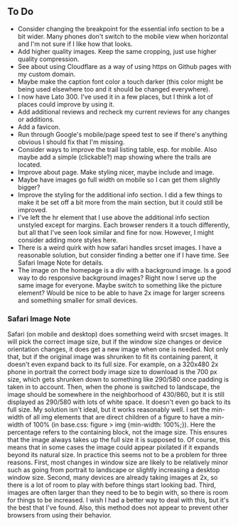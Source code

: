 ## To Do

- Consider changing the breakpoint for the essential info section to be a bit wider. Many phones don't switch to the mobile view when horizontal and I'm not sure if I like how that looks.
- Add higher quality images. Keep the same cropping, just use higher quality compression.
- See about using Cloudflare as a way of using https on Github pages with my custom domain.
- Maybe make the caption font color a touch darker (this color might be being used elsewhere too and it should be changed everywhere).
- I now have Lato 300. I've used it in a few places, but I think a lot of places could improve by using it.
- Add additional reviews and recheck my current reviews for any changes or additions.
- Add a favicon.
- Run through Google's mobile/page speed test to see if there's anything obvious I should fix that I'm missing.
- Consider ways to improve the trail listing table, esp. for mobile. Also maybe add a simple (clickable?) map showing where the trails are located.
- Improve about page. Make styling nicer, maybe include and image.
- Maybe have images go full width on mobile so I can get them slightly bigger?
- Improve the styling for the additional info section. I did a few things to make it be set off a bit more from the main section, but it could still be improved.
- I've left the hr element that I use above the additional info section unstyled except for margins. Each browser renders it a touch differently, but all that I've seen look similar and fine for now. However, I might consider adding more styles here.
- There is a weird quirk with how safari handles srcset images. I have a reasonable solution, but consider finding a better one if I have time. See Safari Image Note for details.
- The image on the homepage is a div with a background image. Is a good way to do responsive background images? Right now I serve up the same image for everyone. Maybe switch to something like the picture element? Would be nice to be able to have 2x image for larger screens and something smaller for small devices.


### Safari Image Note

Safari (on mobile and desktop) does something weird with srcset images. It will pick the correct image size, but if the window size changes or device orientation changes, it does get a new image when one is needed. Not only that, but if the original image was shrunken to fit its containing parent, it doesn't even expand back to its full size. For example, on a 320x480 2x phone in portrait the correct body image size to download is the 700 px size, which gets shrunken down to something like 290/580 once padding is taken in to account. Then, when the phone is switched to landscape, the image should be somewhere in the neighborhood of 430/860, but it is still displayed as 290/580 with lots of white space. It doesn't even go back to its full size. My solution isn't ideal, but it works reasonably well. I set the min-width of all img elements that are direct children of a figure to have a min-width of 100% (in base.css: figure > img {min-width: 100%;}). Here the percentage refers to the containing block, not the image size. This ensures that the image always takes up the full size it is supposed to. Of course, this means that in some cases the image could appear pixilated if it expands beyond its natural size. In practice this seems not to be a problem for three reasons. First, most changes in window size are likely to be relatively minor such as going from portrait to landscape or slightly increasing a desktop window size. Second, many devices are already taking images at 2x, so there is a lot of room to play with before things start looking bad. Third, images are often larger than they need to be to begin with, so there is room for things to be increased. I wish I had a better way to deal with this, but it's the best that I've found. Also, this method does not appear to prevent other browsers from using their behavior.
